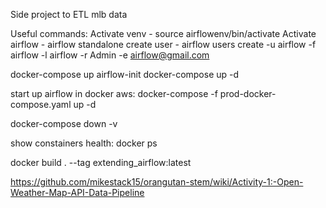 Side project to ETL mlb data

Useful commands:
Activate venv - source airflowenv/bin/activate
Activate airflow - airflow standalone
create user - airflow users create -u airflow -f airflow -l airflow -r Admin -e airflow@gmail.com




docker-compose up airflow-init
docker-compose up -d

start up airflow in docker aws: docker-compose -f prod-docker-compose.yaml up -d

docker-compose down -v

show constainers health: docker ps

docker build . --tag extending_airflow:latest

https://github.com/mikestack15/orangutan-stem/wiki/Activity-1:-Open-Weather-Map-API-Data-Pipeline

